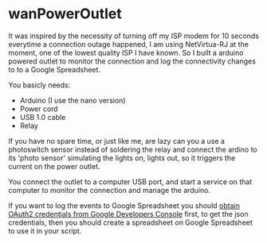# wanPowerOutlet

It was inspired by the necessity of turning off my ISP modem for 10 seconds everytime a connection outage happened, I am using NetVirtua-RJ at the moment, one of the lowest quality ISP I have known. So I built a arduino powered outlet to monitor the connection and log the connectivity changes to to a Google Spreadsheet.

You basicly needs:
- Arduino (I use the nano version)
- Power cord
- USB 1.0 cable
- Relay

If you have no spare time, or just like me, are lazy can you a use a photoswitch sensor instead of soldering the relay and connect the ardino to its 'photo sensor' simulating the lights on, lights out, so it triggers the current on the power outlet.

You connect the outlet to a computer USB port, and start a service on that computer to monitor the connection and manage the arduino.

If you want to log the events to Google Spreadsheet you should <a href="http://gspread.readthedocs.org/en/latest/oauth2.html">obtain OAuth2 credentials from Google Developers Console</a> first, to get the json credentials, then you should create a spreadsheet on Google Spreadsheet to use it in your script.
